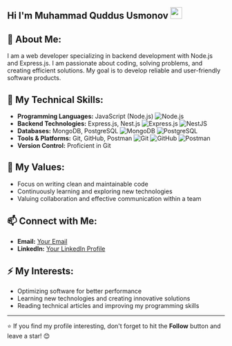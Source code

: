 ## Hi I'm Muhammad Quddus Usmonov <img src="https://media.giphy.com/media/hvRJCLFzcasrR4ia7z/giphy.gif" width="27px">

## 🚀 About Me:
I am a web developer specializing in backend development with Node.js and Express.js. I am passionate about coding, solving problems, and creating efficient solutions. My goal is to develop reliable and user-friendly software products.  

## 🔧 My Technical Skills:
- **Programming Languages:** JavaScript (Node.js)  ![Node.js](https://img.shields.io/badge/Node.js-339933?logo=nodedotjs&logoColor=white&style=flat)
- **Backend Technologies:** Express.js, Nest.js  ![Express.js](https://img.shields.io/badge/Express.js-000000?logo=express&logoColor=white&style=flat) ![NestJS](https://img.shields.io/badge/NestJS-E0234E?logo=nestjs&logoColor=white&style=flat)
- **Databases:** MongoDB, PostgreSQL  ![MongoDB](https://img.shields.io/badge/MongoDB-47A248?logo=mongodb&logoColor=white&style=flat) ![PostgreSQL](https://img.shields.io/badge/PostgreSQL-336791?logo=postgresql&logoColor=white&style=flat)
- **Tools & Platforms:** Git, GitHub, Postman  ![Git](https://img.shields.io/badge/Git-F05032?logo=git&logoColor=white&style=flat) ![GitHub](https://img.shields.io/badge/GitHub-181717?logo=github&logoColor=white&style=flat) ![Postman](https://img.shields.io/badge/Postman-FF6C37?logo=postman&logoColor=white&style=flat)
- **Version Control:** Proficient in Git  

## 🌟 My Values:
- Focus on writing clean and maintainable code  
- Continuously learning and exploring new technologies  
- Valuing collaboration and effective communication within a team  

## 📫 Connect with Me:
- **Email:** [Your Email](muhammadquddus.dev@gmail.com)  
- **LinkedIn:** [Your LinkedIn Profile](https://www.linkedin.com/in/muhammadquddus?lipi=urn%3Ali%3Apage%3Ad_flagship3_profile_view_base_contact_details%3BPEdJ6RLMRGiNf0drFpawfA%3D%3D)  
 

## ⚡ My Interests:
- Optimizing software for better performance  
- Learning new technologies and creating innovative solutions  
- Reading technical articles and improving my programming skills  

---  

⭐️ If you find my profile interesting, don't forget to hit the **Follow** button and leave a star! 😊
